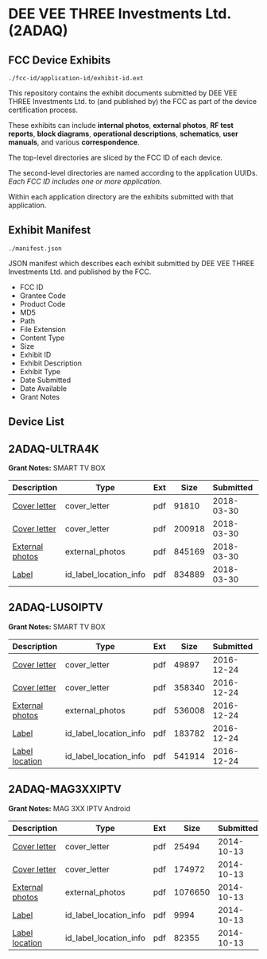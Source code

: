 # DEE VEE THREE Investments Ltd. (2ADAQ)
## FCC Device Exhibits

```
./fcc-id/application-id/exhibit-id.ext
```

This repository contains the exhibit documents submitted by DEE VEE THREE Investments Ltd. to (and published by) the FCC as part of the device certification process.

These exhibits can include **internal photos**, **external photos**, **RF test reports**, **block diagrams**, **operational descriptions**, **schematics**, **user manuals**, and various **correspondence**.

The top-level directories are sliced by the FCC ID of each device.

The second-level directories are named according to the application UUIDs. *Each FCC ID includes one or more application.*

Within each application directory are the exhibits submitted with that application. 

## Exhibit Manifest

```
./manifest.json
```

JSON manifest which describes each exhibit submitted by DEE VEE THREE Investments Ltd. and published by the FCC.

- FCC ID
- Grantee Code
- Product Code
- MD5
- Path
- File Extension
- Content Type
- Size
- Exhibit ID
- Exhibit Description
- Exhibit Type
- Date Submitted
- Date Available
- Grant Notes

## Device List
## 2ADAQ-ULTRA4K
**Grant Notes:** SMART TV BOX

| Description | Type | Ext | Size | Submitted | Available |
| ----------- | ---- | --- | ---- | --------- | --------- |
| [Cover letter](2ADAQ-ULTRA4K/d72d9f0a24adcc762b666d806330fd20/3802025.pdf) | cover_letter | pdf | 91810 | 2018-03-30 | 2018-03-30 |
| [Cover letter](2ADAQ-ULTRA4K/d72d9f0a24adcc762b666d806330fd20/3802026.pdf) | cover_letter | pdf | 200918 | 2018-03-30 | 2018-03-30 |
| [External photos](2ADAQ-ULTRA4K/d72d9f0a24adcc762b666d806330fd20/3802027.pdf) | external_photos | pdf | 845169 | 2018-03-30 | 2018-03-30 |
| [Label](2ADAQ-ULTRA4K/d72d9f0a24adcc762b666d806330fd20/3802028.pdf) | id_label_location_info | pdf | 834889 | 2018-03-30 | 2018-03-30 |
## 2ADAQ-LUSOIPTV
**Grant Notes:** SMART TV BOX

| Description | Type | Ext | Size | Submitted | Available |
| ----------- | ---- | --- | ---- | --------- | --------- |
| [Cover letter](2ADAQ-LUSOIPTV/22ffba1d5d383982827800a32d82158f/3238942.pdf) | cover_letter | pdf | 49897 | 2016-12-24 | 2016-12-24 |
| [Cover letter](2ADAQ-LUSOIPTV/22ffba1d5d383982827800a32d82158f/3238943.pdf) | cover_letter | pdf | 358340 | 2016-12-24 | 2016-12-24 |
| [External photos](2ADAQ-LUSOIPTV/22ffba1d5d383982827800a32d82158f/3190636.pdf) | external_photos | pdf | 536008 | 2016-12-24 | 2016-12-24 |
| [Label](2ADAQ-LUSOIPTV/22ffba1d5d383982827800a32d82158f/3238945.pdf) | id_label_location_info | pdf | 183782 | 2016-12-24 | 2016-12-24 |
| [Label location](2ADAQ-LUSOIPTV/22ffba1d5d383982827800a32d82158f/3190637.pdf) | id_label_location_info | pdf | 541914 | 2016-12-24 | 2016-12-24 |
## 2ADAQ-MAG3XXIPTV
**Grant Notes:** MAG 3XX IPTV Android

| Description | Type | Ext | Size | Submitted | Available |
| ----------- | ---- | --- | ---- | --------- | --------- |
| [Cover letter](2ADAQ-MAG3XXIPTV/ba9d38378bda4b532d747b6db9f5274e/2416607.pdf) | cover_letter | pdf | 25494 | 2014-10-13 | 2014-10-13 |
| [Cover letter](2ADAQ-MAG3XXIPTV/ba9d38378bda4b532d747b6db9f5274e/2416608.pdf) | cover_letter | pdf | 174972 | 2014-10-13 | 2014-10-13 |
| [External photos](2ADAQ-MAG3XXIPTV/ba9d38378bda4b532d747b6db9f5274e/2416609.pdf) | external_photos | pdf | 1076650 | 2014-10-13 | 2014-10-13 |
| [Label](2ADAQ-MAG3XXIPTV/ba9d38378bda4b532d747b6db9f5274e/2416610.pdf) | id_label_location_info | pdf | 9994 | 2014-10-13 | 2014-10-13 |
| [Label location](2ADAQ-MAG3XXIPTV/ba9d38378bda4b532d747b6db9f5274e/2416611.pdf) | id_label_location_info | pdf | 82355 | 2014-10-13 | 2014-10-13 |
